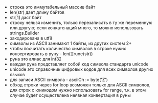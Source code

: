 - строка это иммутабельный массив байт
- len(str) дает длину байтов
- str[1] даст байт
- строку нельзя изменить, только перезаписать в ту же переменную или другую; если конкатенаций много, то можно использовать strings.Builder
- закодирована в utf8
- символы из ASCII занимают 1 байты, из других систем 2+
- чтобы посчитать количество символов в строке нужно конвертировать в руну - len([]rune(str))
- руна это алиас для int32
- каждая руна представляет собой код символа стандарта unicode
- unicode это справочник цифровых кодов для всех символов других языков
- для записи ASCII символа - asciiCh := byte('Z')
- обход строки через for loop возможен только для ASCII символов, для строк с юникодом нужно использовать for range, т.к. в этом случае будет осуществлена неявная конвертация в руны
